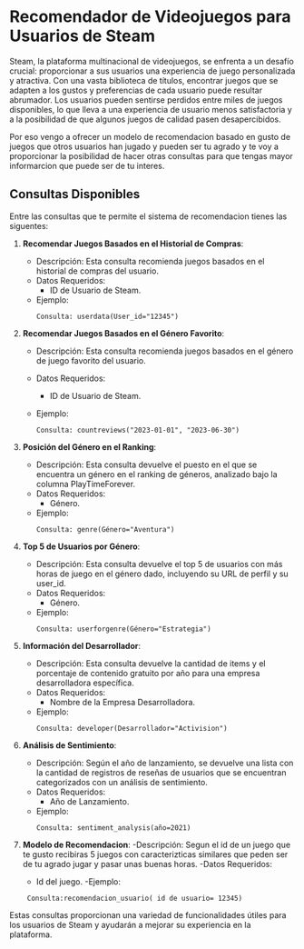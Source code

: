 # Recomendador de Videojuegos para Usuarios de Steam

Steam, la plataforma multinacional de videojuegos, se enfrenta a un desafío crucial: proporcionar a sus usuarios una experiencia de juego personalizada y atractiva.
Con una vasta biblioteca de títulos, encontrar juegos que se adapten a los gustos y preferencias de cada usuario puede resultar abrumador. Los usuarios pueden sentirse perdidos entre miles de juegos disponibles,
lo que lleva a una experiencia de usuario menos satisfactoria y a la posibilidad de que algunos juegos de calidad pasen desapercibidos.

Por eso vengo a ofrecer un modelo de recomendacion basado en gusto de juegos que otros usuarios han jugado y pueden ser tu agrado y te voy a proporcionar la posibilidad de hacer otras consultas para que tengas mayor
informarcion que puede ser de tu interes.


## Consultas Disponibles

Entre las consultas que te permite el sistema de recomendacion tienes las siguentes:

1. **Recomendar Juegos Basados en el Historial de Compras**:
   - Descripción: Esta consulta recomienda juegos basados en el historial de compras del usuario.
   - Datos Requeridos:
     - ID de Usuario de Steam.
   - Ejemplo:
     ```
     Consulta: userdata(User_id="12345")
     
     ```

2. **Recomendar Juegos Basados en el Género Favorito**:
   - Descripción: Esta consulta recomienda juegos basados en el género de juego favorito del usuario.
   - Datos Requeridos:
     - ID de Usuario de Steam.
   - Ejemplo:

     ```
     Consulta: countreviews("2023-01-01", "2023-06-30")

     ```

3. **Posición del Género en el Ranking**:
   - Descripción: Esta consulta devuelve el puesto en el que se encuentra un género en el ranking de géneros, analizado bajo la columna PlayTimeForever.
   - Datos Requeridos:
     - Género.
   - Ejemplo:
     ```
     Consulta: genre(Género="Aventura")
  
     ```

4. **Top 5 de Usuarios por Género**:
   - Descripción: Esta consulta devuelve el top 5 de usuarios con más horas de juego en el género dado, incluyendo su URL de perfil y su user_id.
   - Datos Requeridos:
     - Género.
   - Ejemplo:
     ```
     Consulta: userforgenre(Género="Estrategia")
     ```

5. **Información del Desarrollador**:
   - Descripción: Esta consulta devuelve la cantidad de items y el porcentaje de contenido gratuito por año para una empresa desarrolladora específica.
   - Datos Requeridos:
     - Nombre de la Empresa Desarrolladora.
   - Ejemplo:
     ```
     Consulta: developer(Desarrollador="Activision")
   
     ```

6. **Análisis de Sentimiento**:
   - Descripción: Según el año de lanzamiento, se devuelve una lista con la cantidad de registros de reseñas de usuarios que se encuentran categorizados con un análisis de sentimiento.
   - Datos Requeridos:
     - Año de Lanzamiento.
   - Ejemplo:
     ```
     Consulta: sentiment_analysis(año=2021)
     
     ```
7. **Modelo de Recomendacion**:
   -Descripción: Segun el id de un juego que te gusto recibiras 5 juegos con caracterizticas similares que peden ser de tu agrado jugar y pasar unas buenas horas.
   -Datos Requeridos:
     - Id del juego.
   -Ejemplo:
   ```
    Consulta:recomendacion_usuario( id de usuario= 12345)
   ```
Estas consultas proporcionan una variedad de funcionalidades útiles para los usuarios de Steam y ayudarán a mejorar su experiencia en la plataforma.
